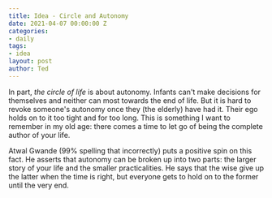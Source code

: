 ```yaml
---
title: Idea - Circle and Autonomy
date: 2021-04-07 00:00:00 Z
categories:
- daily
tags:
- idea
layout: post
author: Ted
---
```


In part, _the circle of life_ is about autonomy. Infants can't make decisions for themselves and neither can most towards the end of life. But it is hard to revoke someone's autonomy once they (the elderly) have had it. Their ego holds on to it too tight and for too long. This is something I want to remember in my old age: there comes a time to let go of being the complete author of your life. 

Atwal Gwande (99% spelling that incorrectly) puts a positive spin on this fact. He asserts that autonomy can be broken up into two parts: the larger story of your life and the smaller practicalities. He says that the wise give up the latter when the time is right, but everyone gets to hold on to the former until the very end.   
